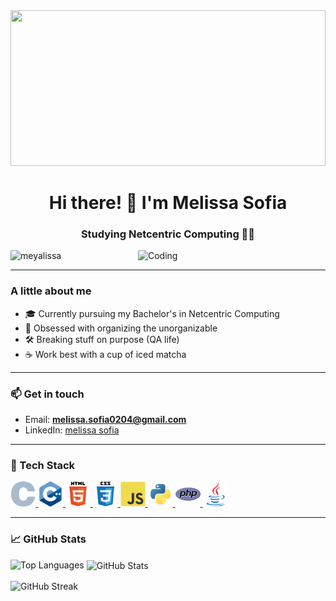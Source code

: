 <img src="https://i.pinimg.com/originals/10/a0/0f/10a00f1a8907aac0bb9c21bc3664cfb0.jpg" width="100%" height="249">

<h1 align="center">Hi there! 👋 I'm Melissa Sofia</h1>
<h3 align="center">Studying Netcentric Computing 🧑‍💻</h3>

<img align="right" alt="Coding" width="300" src="https://media1.tenor.com/m/w3APLkMuTX0AAAAC/computer-work.gif">

<p align="left">
  <img src="https://komarev.com/ghpvc/?username=meyalissa&label=Profile%20views&color=0e75b6&style=flat" alt="meyalissa" />
</p>

---

### A little about me
- 🎓 Currently pursuing my Bachelor's in Netcentric Computing  
- 🧠 Obsessed with organizing the unorganizable
- 🛠️ Breaking stuff on purpose (QA life)
- ☕ Work best with a cup of iced matcha  


---

### 📫 Get in touch
- Email: **melissa.sofia0204@gmail.com**  
- LinkedIn: [melissa sofia](https://linkedin.com/in/melissa%20sofia)

---

### 🧰 Tech Stack
<p align="left">
  <a href="https://www.cprogramming.com/" target="_blank" rel="noreferrer">
    <img src="https://raw.githubusercontent.com/devicons/devicon/master/icons/c/c-original.svg" alt="C" width="40" height="40"/>
  </a>
  <a href="https://www.w3schools.com/cpp/" target="_blank" rel="noreferrer">
    <img src="https://raw.githubusercontent.com/devicons/devicon/master/icons/cplusplus/cplusplus-original.svg" alt="C++" width="40" height="40"/>
  </a>
  <a href="https://www.w3schools.com/html/" target="_blank" rel="noreferrer">
    <img src="https://raw.githubusercontent.com/devicons/devicon/master/icons/html5/html5-original-wordmark.svg" alt="HTML5" width="40" height="40"/>
  </a>
  <a href="https://www.w3schools.com/css/" target="_blank" rel="noreferrer">
    <img src="https://raw.githubusercontent.com/devicons/devicon/master/icons/css3/css3-original-wordmark.svg" alt="CSS3" width="40" height="40"/>
  </a>
  <a href="https://developer.mozilla.org/en-US/docs/Web/JavaScript" target="_blank" rel="noreferrer">
    <img src="https://raw.githubusercontent.com/devicons/devicon/master/icons/javascript/javascript-original.svg" alt="JavaScript" width="40" height="40"/>
  </a>
  <a href="https://www.python.org" target="_blank" rel="noreferrer">
    <img src="https://raw.githubusercontent.com/devicons/devicon/master/icons/python/python-original.svg" alt="Python" width="40" height="40"/>
  </a>
  <a href="https://www.php.net" target="_blank" rel="noreferrer">
    <img src="https://raw.githubusercontent.com/devicons/devicon/master/icons/php/php-original.svg" alt="PHP" width="40" height="40"/>
  </a>
  <a href="https://www.java.com" target="_blank" rel="noreferrer">
    <img src="https://raw.githubusercontent.com/devicons/devicon/master/icons/java/java-original.svg" alt="Java" width="40" height="40"/>
  </a>
</p>

---

### 📈 GitHub Stats
<p>
  <img align="left" src="https://github-readme-stats.vercel.app/api/top-langs?username=meyalissa&show_icons=true&locale=en&layout=compact" alt="Top Languages"/>
</p>

<p>&nbsp;<img align="center" src="https://github-readme-stats.vercel.app/api?username=meyalissa&show_icons=true&locale=en" alt="GitHub Stats"/></p>

<p><img align="center" src="https://github-readme-streak-stats.herokuapp.com/?user=meyalissa&" alt="GitHub Streak"/></p>
